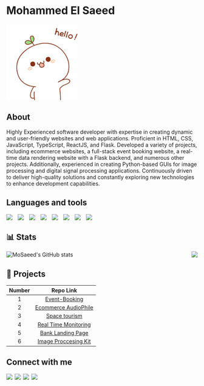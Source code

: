 # Mohammed El Saeed

![Hello](/hello.gif)

## About

Highly Experienced software developer with expertise in creating dynamic and user-friendly websites and web applications. Proficient in HTML, CSS, JavaScript, TypeScript, ReactJS, and Flask. Developed a variety of projects, including ecommerce websites, a full-stack event booking website, a real-time data rendering website with a Flask backend, and numerous other projects. Additionally, experienced in creating Python-based GUIs for image processing and digital signal processing applications. Continuously driven to deliver high-quality solutions and constantly exploring new technologies to enhance development capabilities.

## Languages and tools

<img align="left" width='30px' src="https://cdn.jsdelivr.net/gh/devicons/devicon/icons/html5/html5-original.svg" />

<img align="left" width='30px' src="https://cdn.jsdelivr.net/gh/devicons/devicon/icons/css3/css3-original.svg" />

<img align="left" width='30px' src="https://cdn.jsdelivr.net/gh/devicons/devicon/icons/sass/sass-original.svg" />

<img align="left" width='30px' src="https://cdn.jsdelivr.net/gh/devicons/devicon/icons/javascript/javascript-original.svg" />

<img align="left" width='30px' src="https://cdn.jsdelivr.net/gh/devicons/devicon/icons/react/react-original.svg" />

<img   align="left" width='30px' src="https://cdn.jsdelivr.net/gh/devicons/devicon/icons/jest/jest-plain.svg" />

<img align="left" width='30px'  src="https://cdn.jsdelivr.net/gh/devicons/devicon/icons/python/python-original.svg" />

<img align="left" width='30px' src="https://cdn.jsdelivr.net/gh/devicons/devicon/icons/flask/flask-original-wordmark.svg" />

<br/>

## 📊 Stats

<div style="display: flex; justify-content: space-between; gap:5px">
    <img src="https://github-readme-stats.vercel.app/api?username=MoSaeed15&show_icons=true&theme=gruvbox&hide_rank=true" alt="MoSaeed's GitHub stats">
<!--     <img width="33%" src="https://github-readme-stats.vercel.app/api/top-langs/?username=MoSaeed15&theme=onedark&layout=compact" alt="MoSaeed's top languages"> -->
    <img   src="https://github-readme-streak-stats.herokuapp.com/?user=MoSaeed15&theme=onedark&hide_border=true" />
</div>

## 🫠 Projects

| Number |                                Repo Link                                 |
| :----: | :----------------------------------------------------------------------: |
|   1    | [Event-Booking](https://github.com/moSaeed15/tessera-frontend/tree/main) |
|   2    |     [Ecommerce AudioPhile](https://github.com/moSaeed15/audiophile)      |
|   3    |        [Space tourism](https://github.com/moSaeed15/SpaceProject)        |
|   4    |  [Real Time Monitoring](https://github.com/moSaeed15/MonitoringWebsite)  |
|   5    |        [Bank Landing Page](https://github.com/moSaeed15/easybank)        |
|   6    | [Image Proccesing Kit](https://github.com/moSaeed15/ImageProccessingKit) |

## Connect with me

[<img align="left" width="22px" src="https://cdn.jsdelivr.net/npm/simple-icons@v3/icons/twitter.svg" />][twitter]
[<img align="left" width="22px" src="https://cdn.jsdelivr.net/npm/simple-icons@v3/icons/linkedin.svg" />][linkedin]
[<img align="left" width="22px" src="https://cdn.jsdelivr.net/npm/simple-icons@v3/icons/instagram.svg" />][instagram]
[<img align="left" width="22px" src="https://cdn.jsdelivr.net/npm/simple-icons@v3/icons/facebook.svg" />][facebook]

</br>

[twitter]: https://twitter.com/Mohsaeed_
[facebook]: https://www.facebook.com/mohammed.abudulhamed/
[instagram]: https://www.instagram.com/mohammedelsaeed15/
[linkedin]: https://www.linkedin.com/in/mohammed-saeed-b3507214b/
